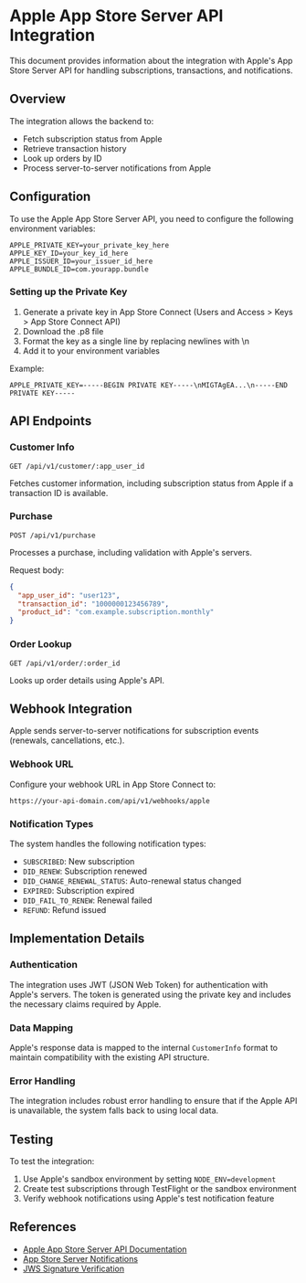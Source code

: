 # Apple App Store Server API Integration

This document provides information about the integration with Apple's App Store Server API for handling subscriptions, transactions, and notifications.

## Overview

The integration allows the backend to:
- Fetch subscription status from Apple
- Retrieve transaction history
- Look up orders by ID
- Process server-to-server notifications from Apple

## Configuration

To use the Apple App Store Server API, you need to configure the following environment variables:

```
APPLE_PRIVATE_KEY=your_private_key_here
APPLE_KEY_ID=your_key_id_here
APPLE_ISSUER_ID=your_issuer_id_here
APPLE_BUNDLE_ID=com.yourapp.bundle
```

### Setting up the Private Key

1. Generate a private key in App Store Connect (Users and Access > Keys > App Store Connect API)
2. Download the .p8 file
3. Format the key as a single line by replacing newlines with \n
4. Add it to your environment variables

Example:
```
APPLE_PRIVATE_KEY=-----BEGIN PRIVATE KEY-----\nMIGTAgEA...\n-----END PRIVATE KEY-----
```

## API Endpoints

### Customer Info

`GET /api/v1/customer/:app_user_id`

Fetches customer information, including subscription status from Apple if a transaction ID is available.

### Purchase

`POST /api/v1/purchase`

Processes a purchase, including validation with Apple's servers.

Request body:
```json
{
  "app_user_id": "user123",
  "transaction_id": "1000000123456789",
  "product_id": "com.example.subscription.monthly"
}
```

### Order Lookup

`GET /api/v1/order/:order_id`

Looks up order details using Apple's API.

## Webhook Integration

Apple sends server-to-server notifications for subscription events (renewals, cancellations, etc.).

### Webhook URL

Configure your webhook URL in App Store Connect to:
```
https://your-api-domain.com/api/v1/webhooks/apple
```

### Notification Types

The system handles the following notification types:
- `SUBSCRIBED`: New subscription
- `DID_RENEW`: Subscription renewed
- `DID_CHANGE_RENEWAL_STATUS`: Auto-renewal status changed
- `EXPIRED`: Subscription expired
- `DID_FAIL_TO_RENEW`: Renewal failed
- `REFUND`: Refund issued

## Implementation Details

### Authentication

The integration uses JWT (JSON Web Token) for authentication with Apple's servers. The token is generated using the private key and includes the necessary claims required by Apple.

### Data Mapping

Apple's response data is mapped to the internal `CustomerInfo` format to maintain compatibility with the existing API structure.

### Error Handling

The integration includes robust error handling to ensure that if the Apple API is unavailable, the system falls back to using local data.

## Testing

To test the integration:
1. Use Apple's sandbox environment by setting `NODE_ENV=development`
2. Create test subscriptions through TestFlight or the sandbox environment
3. Verify webhook notifications using Apple's test notification feature

## References

- [Apple App Store Server API Documentation](https://developer.apple.com/documentation/appstoreserverapi)
- [App Store Server Notifications](https://developer.apple.com/documentation/appstoreservernotifications)
- [JWS Signature Verification](https://developer.apple.com/documentation/appstoreserverapi/verifying_signed_transactions)
